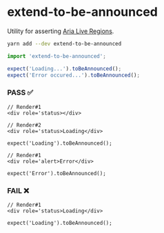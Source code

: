 # extend-to-be-announced

Utility for asserting [Aria Live Regions](https://www.w3.org/TR/wai-aria-1.2/#dfn-live-region).

```bash
yarn add --dev extend-to-be-announced
```

```js
import 'extend-to-be-announced';

expect('Loading...').toBeAnnounced();
expect('Error occured...').toBeAnnounced();
```

### PASS :white_check_mark:

```
// Render#1
<div role='status></div>

// Render#2
<div role='status>Loading</div>

expect('Loading').toBeAnnounced();
```

```
// Render#1
<div role='alert>Error</div>

expect('Error').toBeAnnounced();
```

### FAIL :x:
```
// Render#1
<div role='status>Loading</div>

expect('Loading').toBeAnnounced();
```
